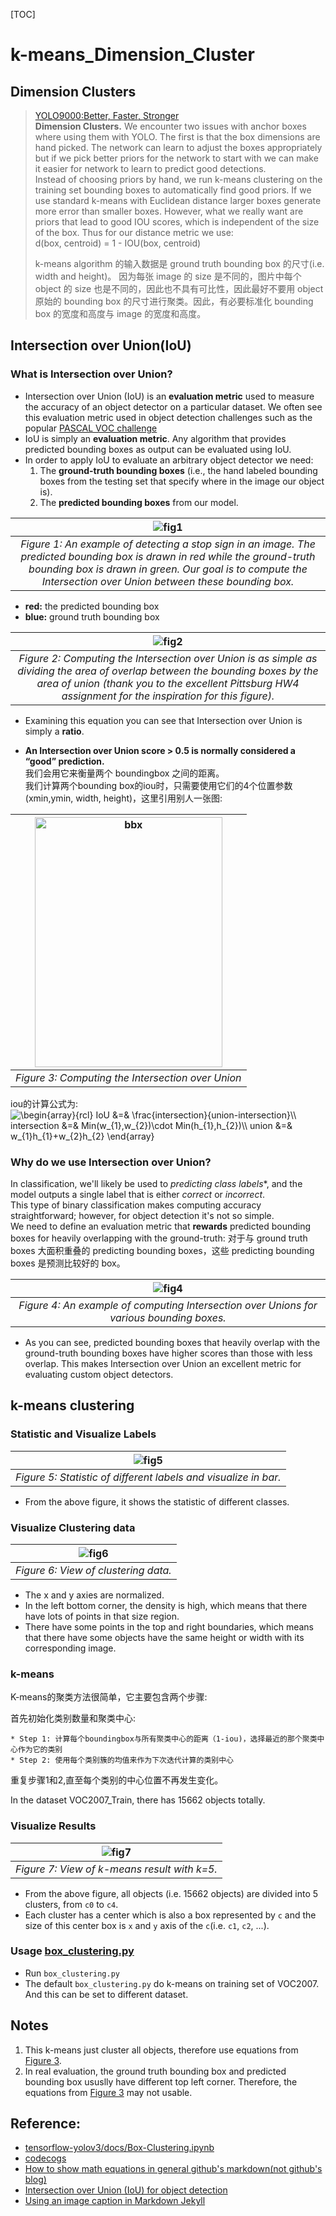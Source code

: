 [TOC]

# k-means_Dimension_Cluster

## Dimension Clusters
> [YOLO9000:Better, Faster, Stronger](https://arxiv.org/abs/1612.08242)         
> **Dimension Clusters.** We encounter two issues with anchor boxes where using them with YOLO.  The first is that the box dimensions are hand picked. The network can learn to adjust the boxes appropriately but if we pick better priors for the network to start with we can make it easier
> for network to learn to predict good detections.        
> Instead of choosing priors by hand, we run k-means clustering on the training set bounding boxes to automatically find good priors. If we use standard k-means with Euclidean distance larger boxes generate more error than smaller boxes. However, what we really want are priors
> that lead to good IOU scores, which is independent of the size of the box. Thus for our distance metric we use:           
> d(box, centroid) = 1 - IOU(box, centroid)
> 
> k-means algorithm 的输入数据是 ground truth bounding box 的尺寸(i.e. width and height)。
> 因为每张 image 的 size 是不同的，图片中每个 object 的 size 也是不同的，因此也不具有可比性，因此最好不要用 object 原始的 bounding
> box 的尺寸进行聚类。因此，有必要标准化 bounding box 的宽度和高度与 image 的宽度和高度。


## Intersection over Union(IoU)
### What is Intersection over Union?
* Intersection over Union (IoU) is an **evaluation metric** used to measure the accuracy of an object detector 
on a particular dataset. We often see this evaluation metric used in object detection challenges such as the 
popular [PASCAL VOC challenge](https://www.pyimagesearch.com/2016/11/07/intersection-over-union-iou-for-object-detection/)
* IoU is simply an **evaluation metric**. Any algorithm that provides predicted bounding boxes as output can be evaluated using IoU.
* In order to apply IoU to evaluate an arbitrary object detector we need:
    1. The **ground-truth bounding boxes** (i.e., the hand labeled bounding boxes from the testing set that specify where in the image our object is).
    2. The **predicted bounding boxes** from our model.
    
| ![fig1](https://www.pyimagesearch.com/wp-content/uploads/2016/09/iou_stop_sign.jpg)  |
|:---:|
| *Figure 1: An example of detecting a stop sign in an image. The predicted bounding box is drawn in red while the ground-truth bounding box is drawn in green. Our goal is to compute the Intersection over Union between these bounding box.* |
* **red:** the predicted bounding box
* **blue:** ground truth bounding box

| ![fig2](https://www.pyimagesearch.com/wp-content/uploads/2016/09/iou_equation.png)  |
|:---:|
| *Figure 2: Computing the Intersection over Union is as simple as dividing the area of overlap between the bounding boxes by the area of union (thank you to the excellent Pittsburg HW4 assignment for the inspiration for this figure).* |
* Examining this equation you can see that Intersection over Union is simply a **ratio**.
  
* **An Intersection over Union score > 0.5 is normally considered a “good” prediction.**  
我们会用它来衡量两个 boundingbox 之间的距离。           
我们计算两个bounding box的iou时，只需要使用它们的4个位置参数(xmin,ymin, width, height)，这里引用别人一张图:         

| <img src="https://farm8.staticflickr.com/7813/46412972842_6d2af063e9_h.jpg" width="300" height="400" alt="bbx"> |
|:---:|
| *Figure 3: Computing the Intersection over Union* |

iou的计算公式为:       
<img src="https://latex.codecogs.com/gif.latex?\begin{array}{rcl}&space;IoU&space;&=&&space;\frac{intersection}{union-intersection}\\&space;intersection&space;&=&&space;Min(w_{1},w_{2})\cdot&space;Min(h_{1},h_{2})\\&space;union&space;&=&&space;w_{1}h_{1}&plus;w_{2}h_{2}&space;\end{array}" title="\begin{array}{rcl} IoU &=& \frac{intersection}{union-intersection}\\ intersection &=& Min(w_{1},w_{2})\cdot Min(h_{1},h_{2})\\ union &=& w_{1}h_{1}+w_{2}h_{2} \end{array}" />

### Why do we use Intersection over Union?
In classification, we'll likely be used to *predicting class labels**, and the model outputs a single label
that is either *correct* or *incorrect*.            
This type of binary classification makes computing accuracy straightforward; however, for object detection 
it's not so simple.         
We need to define an evaluation metric that **rewards** predicted bounding boxes for heavily overlapping with the ground-truth:
对于与 ground truth boxes 大面积重叠的 predicting bounding boxes，这些 predicting bounding boxes 是预测比较好的 box。

| ![fig4](https://www.pyimagesearch.com/wp-content/uploads/2016/09/iou_examples.png)  |
|:---:|
| *Figure 4: An example of computing Intersection over Unions for various bounding boxes.* |
* As you can see, predicted bounding boxes that heavily overlap with the ground-truth bounding boxes have higher scores 
than those with less overlap. This makes Intersection over Union an excellent metric for evaluating custom object detectors.



## k-means clustering
### Statistic and Visualize Labels
| ![fig5](data/VOC/statistic_of_labels.png) |
|:---:|
| *Figure 5: Statistic of different labels and visualize in bar.* |
* From the above figure, it shows the statistic of different classes.

### Visualize Clustering data
| ![fig6](data/VOC/VOC2007_Dataset_Visualization.png) |
|:---:|
| *Figure 6: View of clustering data.* |

* The x and y axies are normalized.
* In the left bottom corner, the density is high, which means that there have lots of points in that size region.
* There have some points in the top and right boundaries, which means that there have some objects have the same height
or width with its corresponding image. 

### k-means
K-means的聚类方法很简单，它主要包含两个步骤:

首先初始化类别数量和聚类中心:

    * Step 1: 计算每个boundingbox与所有聚类中心的距离（1-iou)，选择最近的那个聚类中心作为它的类别
    * Step 2: 使用每个类别簇的均值来作为下次迭代计算的类别中心

重复步骤1和2,直至每个类别的中心位置不再发生变化。

In the dataset VOC2007_Train, there has 15662 objects totally.

### Visualize Results
| ![fig7](data/VOC/k-means_with_k=5.png) |
|:---:|
| *Figure 7: View of k-means result with k=5.* |
* From the above figure, all objects (i.e. 15662 objects) are divided into 5 clusters, from `c0` to `c4`.
* Each cluster has a center which is also a box represented by `c` and the size of this center box is `x` and `y` axis 
of the `c`(i.e. `c1`, `c2`, ...).

### Usage [box_clustering.py](box_clustering.py)
* Run `box_clustering.py`
* The default `box_clustering.py` do k-means on training set of VOC2007. And this can be set to different dataset.


## Notes
1. This k-means just cluster all objects, therefore use equations from [Figure 3](https://farm8.staticflickr.com/7813/46412972842_6d2af063e9_h.jpg).
2. In real evaluation, the ground truth bounding box and predicted bounding box ususlly have different top left corner. 
Therefore, the equations from [Figure 3](https://farm8.staticflickr.com/7813/46412972842_6d2af063e9_h.jpg) may not usable.

## Reference:
* [tensorflow-yolov3/docs/Box-Clustering.ipynb ](https://github.com/YunYang1994/tensorflow-yolov3/blob/master/docs/Box-Clustering.ipynb)
* [codecogs](https://www.codecogs.com/latex/eqneditor.php)
* [How to show math equations in general github's markdown(not github's blog)](https://stackoverflow.com/questions/11256433/how-to-show-math-equations-in-general-githubs-markdownnot-githubs-blog)
* [Intersection over Union (IoU) for object detection](https://www.pyimagesearch.com/2016/11/07/intersection-over-union-iou-for-object-detection/)
* [Using an image caption in Markdown Jekyll](https://stackoverflow.com/questions/19331362/using-an-image-caption-in-markdown-jekyll)
